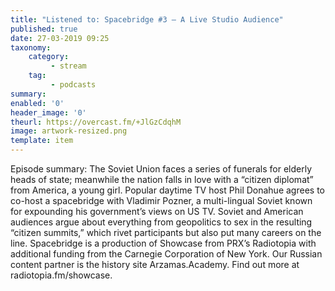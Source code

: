 ```yaml
---
title: "Listened to: Spacebridge #3 – A Live Studio Audience"
published: true
date: 27-03-2019 09:25
taxonomy:
    category:
         - stream
    tag:
         - podcasts
summary:
enabled: '0'
header_image: '0'
theurl: https://overcast.fm/+JlGzCdqhM
image: artwork-resized.png
template: item
---
```

 
Episode summary: The Soviet Union faces a series of funerals for elderly heads of state; meanwhile the nation falls in love with a “citizen diplomat” from America, a young girl. Popular daytime TV host Phil Donahue agrees to co-host a spacebridge with Vladimir Pozner, a multi-lingual Soviet known for expounding his government’s views on US TV. Soviet and American audiences argue about everything from geopolitics to sex in the resulting “citizen summits,” which rivet participants but also put many careers on the line. Spacebridge is a production of Showcase from PRX’s Radiotopia with additional funding from the Carnegie Corporation of New York. Our Russian content partner is the history site Arzamas.Academy. Find out more at radiotopia.fm/showcase.
